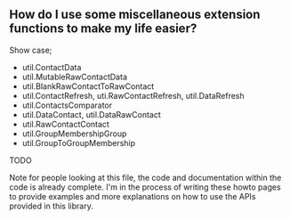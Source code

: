 ## How do I use some miscellaneous extension functions to make my life easier?

Show case;
- util.ContactData
- util.MutableRawContactData
- util.BlankRawContactToRawContact
- util.ContactRefresh, uti.RawContactRefresh, util.DataRefresh
- util.ContactsComparator
- util.DataContact, util.DataRawContact
- util.RawContactContact
- util.GroupMembershipGroup
- util.GroupToGroupMembership

TODO

Note for people looking at this file, the code and documentation within the code is already complete. 
I'm in the process of writing these howto pages to provide examples and more explanations on how 
to use the APIs provided in this library.